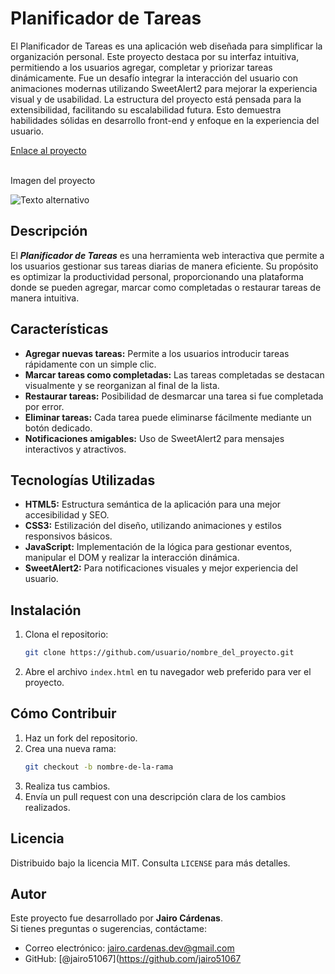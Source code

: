 # Planificador de Tareas

El Planificador de Tareas es una aplicación web diseñada para simplificar la organización personal. Este proyecto destaca por su interfaz intuitiva, permitiendo a los usuarios agregar, completar y priorizar tareas dinámicamente. Fue un desafío integrar la interacción del usuario con animaciones modernas utilizando SweetAlert2 para mejorar la experiencia visual y de usabilidad. La estructura del proyecto está pensada para la extensibilidad, facilitando su escalabilidad futura. Esto demuestra habilidades sólidas en desarrollo front-end y enfoque en la experiencia del usuario.

[Enlace al proyecto](https://jairo51067.github.io/Planificador-de-Tareas/)  
<br>

Imagen del proyecto

![Texto alternativo](/ruta/a/la/imagen.jpg)
<br>


## Descripción

El ___Planificador de Tareas___ es una herramienta web interactiva que permite a los usuarios gestionar sus tareas diarias de manera eficiente. Su propósito es optimizar la productividad personal, proporcionando una plataforma donde se pueden agregar, marcar como completadas o restaurar tareas de manera intuitiva.

## Características

- **Agregar nuevas tareas:** Permite a los usuarios introducir tareas rápidamente con un simple clic.  
- **Marcar tareas como completadas:** Las tareas completadas se destacan visualmente y se reorganizan al final de la lista.  
- **Restaurar tareas:** Posibilidad de desmarcar una tarea si fue completada por error.  
- **Eliminar tareas:** Cada tarea puede eliminarse fácilmente mediante un botón dedicado.  
- **Notificaciones amigables:** Uso de SweetAlert2 para mensajes interactivos y atractivos.

## Tecnologías Utilizadas 

- **HTML5:** Estructura semántica de la aplicación para una mejor accesibilidad y SEO.  
- **CSS3:** Estilización del diseño, utilizando animaciones y estilos responsivos básicos.  
- **JavaScript:** Implementación de la lógica para gestionar eventos, manipular el DOM y realizar la interacción dinámica.  
- **SweetAlert2:** Para notificaciones visuales y mejor experiencia del usuario.  

## Instalación

1. Clona el repositorio:  
    ```bash
    git clone https://github.com/usuario/nombre_del_proyecto.git
    ```  
2. Abre el archivo `index.html` en tu navegador web preferido para ver el proyecto.

## Cómo Contribuir 

1. Haz un fork del repositorio.  
2. Crea una nueva rama:  
    ```bash
    git checkout -b nombre-de-la-rama
    ```  
3. Realiza tus cambios.  
4. Envía un pull request con una descripción clara de los cambios realizados.

## Licencia  

Distribuido bajo la licencia MIT. Consulta `LICENSE` para más detalles.

## Autor  

Este proyecto fue desarrollado por **Jairo Cárdenas**.  
Si tienes preguntas o sugerencias, contáctame:  
- Correo electrónico: [jairo.cardenas.dev@gmail.com](mailto:jairo.cardenas.dev@gmail.com)  
- GitHub: [@jairo51067](https://github.com/jairo51067 
